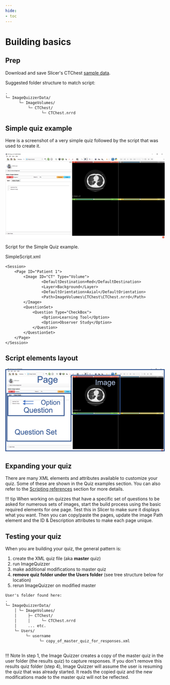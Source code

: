 ```yaml
---
hide:
- toc
---
```

<!-- let javascript handle toc on left sidebar -->
# Building basics


## Prep

Download and save Slicer's CTChest [sample data](../../getting_started/index.md#sample-datasets).

Suggested folder structure to match script:
```
.
└─ ImageQuizzerData/
      └─ ImageVolumes/
          └─ CTChest/
                └─ CTChest.nrrd
```

## Simple quiz example

Here is a screenshot of a very simple quiz followed by the script that was used to create it.

![Simple Script Screenshot](../assets/build/SimpleScript_Screenshot.png)


Script for the Simple Quiz example.

SimpleScript.xml
```
<Session>
	<Page ID="Patient 1">
		<Image ID="CT" Type="Volume">
				<DefaultDestination>Red</DefaultDestination>
				<Layer>Background</Layer>
				<DefaultOrientation>Axial</DefaultOrientation>
				<Path>ImageVolumes\CTChest\CTChest.nrrd</Path>
		</Image>
		<QuestionSet>
			<Question Type="CheckBox">
				<Option>Learning Tool</Option>
				<Option>Observer Study</Option>
			</Question>
		</QuestionSet>
	</Page>
</Session>
```


## Script elements layout


![Simple Script Layout](../assets/build/SimpleScript_Layout.png)



## Expanding your quiz

There are many XML elements and attributes available to customize your quiz.
Some of these are shown in the Quiz examples section. You can also
refer to the [Scripting references](../elements_attributes/index.md) section for more details.

!!! tip
    When working on quizzes that have a specific set of questions to be asked for numerous sets of images,
	start the build process using the basic required elements for one page. 
	Test this in Slicer to make sure it displays what you want.
	Then you can copy/paste the pages, update the image Path element and the ID & 
	Description attributes to make each page unique.

## Testing your quiz

When you are building your quiz, the general pattern is:

1. create the XML quiz file (aka __master__ quiz)
1. run ImageQuizzer 
1. make additional modifications to master quiz
1. **remove quiz folder under the Users folder** (see tree structure below for location)
1. rerun ImageQuizzer on modified master

```
User's folder found here:
.
└─ ImageQuizzerData/
    │ └─ ImageVolumes/
    │     ├─ CTChest/
    │     │     └─ CTChest.nrrd
    │     ... etc.
    └─ Users/
         └─ username
               └─ copy_of_master_quiz_for_responses.xml
	

```
!!! Note
    In step 1, the Image Quizzer creates a copy of the master quiz in the user folder (the results quiz) to capture responses.
	If you don't remove this results quiz folder (step 4), Image Quizzer will
	assume the user is resuming the quiz that was already started. It reads the copied
	quiz and the new modifications made to the master quiz will not be reflected.
	
